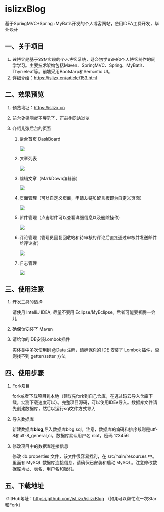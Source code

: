 # islizxBlog
基于SpringMVC+Spring+MyBatis开发的个人博客网站，使用IDEA工具开发，毕业设计
## 一、关于项目

1. 该博客是基于SSM实现的个人博客系统，适合初学SSM和个人博客制作的同学学习。主要技术架构包括Maven、SpringMVC、Spring、MyBatis、Thymeleaf等。前端采用Bootstarp和Semantic UI。
2. 详细介绍：https://islizx.cn/article/153.html

## 二、效果预览

1. 预览地址：https://islizx.cn

2. 前台效果图就不展示了，可前往网站浏览

3. 介绍几张后台的页面

   1. 后台首页 DashBoard

      ![](https://www.islizx.cn/upload/2020/2/20200229_170208_63.png)

   2. 文章列表

      ![](https://www.islizx.cn/upload/2020/2/20200229_170208_313.png)

   3. 编辑文章（MarkDown编辑器）

      ![](https://www.islizx.cn/upload/2020/2/20200229_170112_354.png)

   4. 页面管理（可以自定义页面，申请友链和留言板即为自定义页面）

      ![](https://www.islizx.cn/upload/2020/2/20200229_170209_828.png)

   5. 附件管理（点击附件可以查看详细信息以及删除操作）

      ![](https://www.islizx.cn/upload/2020/2/20200229_170112_201.png)

   6. 评论管理（管理员回复回收站和待审核的评论后直接通过审核并发送邮件给评论者）

      ![](https://www.islizx.cn/upload/2020/2/20200229_170208_899.png)

   7. 日志管理

      ![](https://www.islizx.cn/upload/2020/2/20200229_170208_909.png)

## 三、使用注意

1. 开发工具的选择

   请使用 IntelliJ IDEA, 尽量不要用 Eclipse/MyEclipse。后者可能要折腾一会儿

2. 确保你安装了 Maven

3. 请给你的IDE安装Lombok插件

   实体类中多次使用到 @Data 注解，请确保你的 IDE 安装了 Lombok 插件，否则找不到 getter/setter 方法

## 四、使用步骤

1. Fork项目

   fork或者下载项目到本地（建议先fork到自己仓库，在通过码云导入仓库下载，实测下载速度可以）。完整项目源码，可以使用IDEA导入。数据库文件请先创建数据库，然后以运行sql文件方式导入

2. 导入数据库

   新建数据库**blog**,导入数据库blog.sql。注意，数据库的编码和排序规则是utf-8和utf-8_general_ci。数据库默认用户名 root，密码 123456

3. 修改项目中的数据库连接信息

   修改 db.properties 文件，该文件很容易找到，在 src/main/resources 中。里面有 MySQL 数据库连接信息，请确保已安装和启动 MySQL。注意修改数据库地址、表名、用户名和密码。

## 五、下载地址

​	GitHub地址：https://github.com/isLizx/islizxBlog  （如果可以帮忙点一次Star和Fork）
